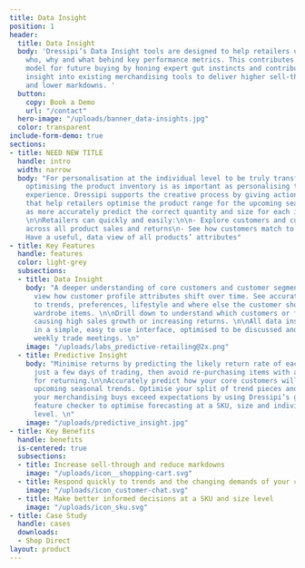 ```yaml
---
title: Data Insight
position: 1
header:
  title: Data Insight
  body: 'Dressipi’s Data Insight tools are designed to help retailers understand the
    who, why and what behind key performance metrics. This contributes to a more accurate
    model for future buying by honing expert gut instincts and contributing additional
    insight into existing merchandising tools to deliver higher sell-through rates
    and lower markdowns. '
  button:
    copy: Book a Demo
    url: "/contact"
  hero-image: "/uploads/banner_data-insights.jpg"
  color: transparent
include-form-demo: true
sections:
- title: NEED NEW TITLE
  handle: intro
  width: narrow
  body: "For personalisation at the individual level to be truly transformational,
    optimising the product inventory is as important as personalising the customer
    experience. Dressipi supports the creative process by giving actionable insights
    that help retailers optimise the product range for the upcoming season as well
    as more accurately predict the correct quantity and size for each individual location.
    \n\nRetailers can quickly and easily:\n\n- Explore customers and customer segments
    across all product sales and returns\n- See how customers match to inventories\n-
    Have a useful, data view of all products’ attributes"
- title: Key Features
  handle: features
  color: light-grey
  subsections:
  - title: Data Insight
    body: "A deeper understanding of core customers and customer segments. Easily
      view how customer profile attributes shift over time. See accurate data on attitudes
      to trends, preferences, lifestyle and where else the customer shops for key
      wardrobe items. \n\nDrill down to understand which customers or features are
      causing high sales growth or increasing returns. \n\nAll data insights are delivered
      in a simple, easy to use interface, optimised to be discussed and actioned in
      weekly trade meetings. \n"
    image: "/uploads/labs_predictive-retailing@2x.png"
  - title: Predictive Insight
    body: "Minimise returns by predicting the likely return rate of each product within
      just a few days of trading, then avoid re-purchasing items with a high propensity
      for returning.\n\nAccurately predict how your core customers will respond to
      upcoming seasonal trends. Optimise your split of trend pieces and basic styles.\n\nEnsure
      your merchandising buys exceed expectations by using Dressipi’s garment and
      feature checker to optimise forecasting at a SKU, size and individual location
      level. \n"
    image: "/uploads/predictive_insight.jpg"
- title: Key Benefits
  handle: benefits
  is-centered: true
  subsections:
  - title: Increase sell-through and reduce markdowns
    image: "/uploads/icon__shopping-cart.svg"
  - title: Respond quickly to trends and the changing demands of your customers
    image: "/uploads/icon_customer-chat.svg"
  - title: Make better informed decisions at a SKU and size level
    image: "/uploads/icon_sku.svg"
- title: Case Study
  handle: cases
  downloads:
  - Shop Direct
layout: product
---
```


